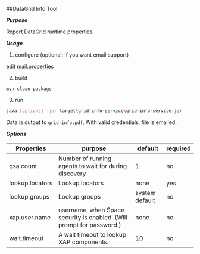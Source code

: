 ##DataGrid Info Tool

***Purpose***

Report DataGrid runtime properties.

***Usage*** 

1. configure (optional: if you want email support)

edit [mail.properties](./src/main/resources/mail.properties)

2. build
 
```mvn clean package```

3. run

```bash
java [options] -jar target\grid-info-service\grid-info-service.jar
```

Data is output to ```grid-info.pdf```. With valid credentials, file is emailed.

***Options***

Properties|purpose|default|required
---|---|---|---
gsa.count|Number of running agents to wait for during discovery|1|no
lookup.locators|Lookup locators|none|yes
lookup.groups|Lookup groups|system default|no
xap.user.name|username, when Space security is enabled. (Will prompt for password.)|none|no
wait.timeout|A wait timeout to lookup XAP components.|10|no

